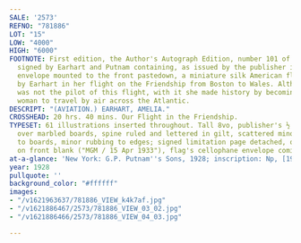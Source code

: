 ```yaml
---
SALE: '2573'
REFNO: "781886"
LOT: "15"
LOW: "4000"
HIGH: "6000"
FOOTNOTE: First edition, the Author's Autograph Edition, number 101 of 150 copies
  signed by Earhart and Putnam containing, as issued by the publisher in a cellophane
  envelope mounted to the front pastedown, a miniature silk American flag carried
  by Earhart in her flight on the Friendship from Boston to Wales. Although Earhart
  was not the pilot of this flight, with it she made history by becoming the first
  woman to travel by air across the Atlantic.
DESCRIPT: "(AVIATION.) EARHART, AMELIA."
CROSSHEAD: 20 hrs. 40 mins. Our Flight in the Friendship.
TYPESET: 61 illustrations inserted throughout. Tall 8vo, publisher's ½ maroon cloth
  over marbled boards, spine ruled and lettered in gilt, scattered minor abrasions
  to boards, minor rubbing to edges; signed limitation page detached, owner's inscription
  on front blank ("MGM / 15 Apr 1933"), flag's cellophane envelope coming loose.
at-a-glance: 'New York: G.P. Putnam''s Sons, 1928; inscription: Np, [1928]'
year: 1928
pullquote: ''
background_color: "#ffffff"
images:
- "/v1621963637/781886_VIEW_k4k7af.jpg"
- "/v1621886467/2573/781886_VIEW_03_02.jpg"
- "/v1621886466/2573/781886_VIEW_04_03.jpg"

---
```

